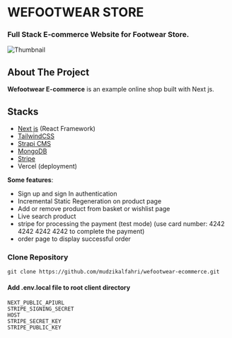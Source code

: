# WEFOOTWEAR STORE

### Full Stack E-commerce Website for Footwear Store.

![Thumbnail](https://i.ibb.co/bLb6DpL/wefootwear-ss-min.jpg)

## About The Project

**Wefootwear E-commerce** is an example online shop built with Next js.

## Stacks

- [Next js](https://nextjs.org/) (React Framework)
- [TailwindCSS](https://tailwindcss.com/)
- [Strapi CMS](https://strapi.io/)
- [MongoDB](https://www.mongodb.com/cloud/atlas)
- [Stripe](https://stripe.com)
- Vercel (deployment)

**Some features**:

- Sign up and sign In authentication
- Incremental Static Regeneration on product page
- Add or remove product from basket or wishlist page
- Live search product
- stripe for processing the payment (test mode) 
(use card number: 4242 4242 4242 4242 to complete the payment)
- order page to display successful order

### Clone Repository

```
git clone https://github.com/mudzikalfahri/wefootwear-ecommerce.git
```

#### Add .env.local file to root client directory

```
NEXT_PUBLIC_APIURL
STRIPE_SIGNING_SECRET
HOST
STRIPE_SECRET_KEY
STRIPE_PUBLIC_KEY
```
